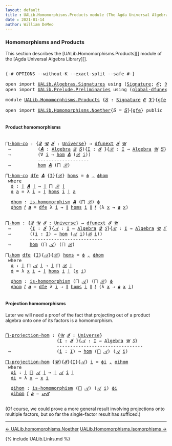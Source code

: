 ```yaml
---
layout: default
title : UALib.Homomorphisms.Products module (The Agda Universal Algebra Library)
date : 2021-01-14
author: William DeMeo
---
```


### <a id="homomorphisms-and-products">Homomorphisms and Products</a>

This section describes the [UALib.Homomorphisms.Products][] module of the [Agda Universal Algebra Library][].

<pre class="Agda">

<a id="343" class="Symbol">{-#</a> <a id="347" class="Keyword">OPTIONS</a> <a id="355" class="Pragma">--without-K</a> <a id="367" class="Pragma">--exact-split</a> <a id="381" class="Pragma">--safe</a> <a id="388" class="Symbol">#-}</a>

<a id="393" class="Keyword">open</a> <a id="398" class="Keyword">import</a> <a id="405" href="UALib.Algebras.Signatures.html" class="Module">UALib.Algebras.Signatures</a> <a id="431" class="Keyword">using</a> <a id="437" class="Symbol">(</a><a id="438" href="UALib.Algebras.Signatures.html#1419" class="Function">Signature</a><a id="447" class="Symbol">;</a> <a id="449" href="universes.html#613" class="Generalizable">𝓞</a><a id="450" class="Symbol">;</a> <a id="452" href="universes.html#617" class="Generalizable">𝓥</a><a id="453" class="Symbol">)</a>
<a id="455" class="Keyword">open</a> <a id="460" class="Keyword">import</a> <a id="467" href="UALib.Prelude.Preliminaries.html" class="Module">UALib.Prelude.Preliminaries</a> <a id="495" class="Keyword">using</a> <a id="501" class="Symbol">(</a><a id="502" href="MGS-Subsingleton-Theorems.html#3468" class="Function">global-dfunext</a><a id="516" class="Symbol">;</a> <a id="518" href="MGS-FunExt-from-Univalence.html#2039" class="Function">dfunext</a><a id="525" class="Symbol">)</a>

<a id="528" class="Keyword">module</a> <a id="535" href="UALib.Homomorphisms.Products.html" class="Module">UALib.Homomorphisms.Products</a> <a id="564" class="Symbol">{</a><a id="565" href="UALib.Homomorphisms.Products.html#565" class="Bound">𝑆</a> <a id="567" class="Symbol">:</a> <a id="569" href="UALib.Algebras.Signatures.html#1419" class="Function">Signature</a> <a id="579" href="universes.html#613" class="Generalizable">𝓞</a> <a id="581" href="universes.html#617" class="Generalizable">𝓥</a><a id="582" class="Symbol">}{</a><a id="584" href="UALib.Homomorphisms.Products.html#584" class="Bound">gfe</a> <a id="588" class="Symbol">:</a> <a id="590" href="MGS-Subsingleton-Theorems.html#3468" class="Function">global-dfunext</a><a id="604" class="Symbol">}</a> <a id="606" class="Keyword">where</a>

<a id="613" class="Keyword">open</a> <a id="618" class="Keyword">import</a> <a id="625" href="UALib.Homomorphisms.Noether.html" class="Module">UALib.Homomorphisms.Noether</a><a id="652" class="Symbol">{</a><a id="653" class="Argument">𝑆</a> <a id="655" class="Symbol">=</a> <a id="657" href="UALib.Homomorphisms.Products.html#565" class="Bound">𝑆</a><a id="658" class="Symbol">}{</a><a id="660" href="UALib.Homomorphisms.Products.html#584" class="Bound">gfe</a><a id="663" class="Symbol">}</a> <a id="665" class="Keyword">public</a>

</pre>

#### <a id="product-homomorphisms">Product homomorphisms</a>

<pre class="Agda">

<a id="⨅-hom-co"></a><a id="761" href="UALib.Homomorphisms.Products.html#761" class="Function">⨅-hom-co</a> <a id="770" class="Symbol">:</a> <a id="772" class="Symbol">{</a><a id="773" href="UALib.Homomorphisms.Products.html#773" class="Bound">𝓠</a> <a id="775" href="UALib.Homomorphisms.Products.html#775" class="Bound">𝓤</a> <a id="777" href="UALib.Homomorphisms.Products.html#777" class="Bound">𝓘</a> <a id="779" class="Symbol">:</a> <a id="781" href="universes.html#551" class="Function">Universe</a><a id="789" class="Symbol">}</a> <a id="791" class="Symbol">→</a> <a id="793" href="MGS-FunExt-from-Univalence.html#2039" class="Function">dfunext</a> <a id="801" href="UALib.Homomorphisms.Products.html#777" class="Bound">𝓘</a> <a id="803" href="UALib.Homomorphisms.Products.html#775" class="Bound">𝓤</a>
 <a id="806" class="Symbol">→</a>          <a id="817" class="Symbol">(</a><a id="818" href="UALib.Homomorphisms.Products.html#818" class="Bound">𝑨</a> <a id="820" class="Symbol">:</a> <a id="822" href="UALib.Algebras.Algebras.html#781" class="Function">Algebra</a> <a id="830" href="UALib.Homomorphisms.Products.html#773" class="Bound">𝓠</a> <a id="832" href="UALib.Homomorphisms.Products.html#565" class="Bound">𝑆</a><a id="833" class="Symbol">){</a><a id="835" href="UALib.Homomorphisms.Products.html#835" class="Bound">I</a> <a id="837" class="Symbol">:</a> <a id="839" href="UALib.Homomorphisms.Products.html#777" class="Bound">𝓘</a> <a id="841" href="universes.html#758" class="Function Operator">̇</a><a id="842" class="Symbol">}{</a><a id="844" href="UALib.Homomorphisms.Products.html#844" class="Bound">ℬ</a> <a id="846" class="Symbol">:</a> <a id="848" href="UALib.Homomorphisms.Products.html#835" class="Bound">I</a> <a id="850" class="Symbol">→</a> <a id="852" href="UALib.Algebras.Algebras.html#781" class="Function">Algebra</a> <a id="860" href="UALib.Homomorphisms.Products.html#775" class="Bound">𝓤</a> <a id="862" href="UALib.Homomorphisms.Products.html#565" class="Bound">𝑆</a><a id="863" class="Symbol">}</a>
 <a id="866" class="Symbol">→</a>          <a id="877" class="Symbol">(∀</a> <a id="880" href="UALib.Homomorphisms.Products.html#880" class="Bound">i</a> <a id="882" class="Symbol">→</a> <a id="884" href="UALib.Homomorphisms.Basic.html#1984" class="Function">hom</a> <a id="888" href="UALib.Homomorphisms.Products.html#818" class="Bound">𝑨</a> <a id="890" class="Symbol">(</a><a id="891" href="UALib.Homomorphisms.Products.html#844" class="Bound">ℬ</a> <a id="893" href="UALib.Homomorphisms.Products.html#880" class="Bound">i</a><a id="894" class="Symbol">))</a>
            <a id="909" class="Comment">-------------------</a>
 <a id="930" class="Symbol">→</a>          <a id="941" href="UALib.Homomorphisms.Basic.html#1984" class="Function">hom</a> <a id="945" href="UALib.Homomorphisms.Products.html#818" class="Bound">𝑨</a> <a id="947" class="Symbol">(</a><a id="948" href="UALib.Algebras.Products.html#1031" class="Function">⨅</a> <a id="950" href="UALib.Homomorphisms.Products.html#844" class="Bound">ℬ</a><a id="951" class="Symbol">)</a>

<a id="954" href="UALib.Homomorphisms.Products.html#761" class="Function">⨅-hom-co</a> <a id="963" href="UALib.Homomorphisms.Products.html#963" class="Bound">dfe</a> <a id="967" href="UALib.Homomorphisms.Products.html#967" class="Bound">𝑨</a> <a id="969" class="Symbol">{</a><a id="970" href="UALib.Homomorphisms.Products.html#970" class="Bound">I</a><a id="971" class="Symbol">}{</a><a id="973" href="UALib.Homomorphisms.Products.html#973" class="Bound">ℬ</a><a id="974" class="Symbol">}</a> <a id="976" href="UALib.Homomorphisms.Products.html#976" class="Bound">homs</a> <a id="981" class="Symbol">=</a> <a id="983" href="UALib.Homomorphisms.Products.html#1001" class="Function">ϕ</a> <a id="985" href="UALib.Prelude.Preliminaries.html#5665" class="InductiveConstructor Operator">,</a> <a id="987" href="UALib.Homomorphisms.Products.html#1051" class="Function">ϕhom</a>
 <a id="993" class="Keyword">where</a>
  <a id="1001" href="UALib.Homomorphisms.Products.html#1001" class="Function">ϕ</a> <a id="1003" class="Symbol">:</a> <a id="1005" href="UALib.Prelude.Preliminaries.html#11659" class="Function Operator">∣</a> <a id="1007" href="UALib.Homomorphisms.Products.html#967" class="Bound">𝑨</a> <a id="1009" href="UALib.Prelude.Preliminaries.html#11659" class="Function Operator">∣</a> <a id="1011" class="Symbol">→</a> <a id="1013" href="UALib.Prelude.Preliminaries.html#11659" class="Function Operator">∣</a> <a id="1015" href="UALib.Algebras.Products.html#1031" class="Function">⨅</a> <a id="1017" href="UALib.Homomorphisms.Products.html#973" class="Bound">ℬ</a> <a id="1019" href="UALib.Prelude.Preliminaries.html#11659" class="Function Operator">∣</a>
  <a id="1023" href="UALib.Homomorphisms.Products.html#1001" class="Function">ϕ</a> <a id="1025" href="UALib.Homomorphisms.Products.html#1025" class="Bound">a</a> <a id="1027" class="Symbol">=</a> <a id="1029" class="Symbol">λ</a> <a id="1031" href="UALib.Homomorphisms.Products.html#1031" class="Bound">i</a> <a id="1033" class="Symbol">→</a> <a id="1035" href="UALib.Prelude.Preliminaries.html#11659" class="Function Operator">∣</a> <a id="1037" href="UALib.Homomorphisms.Products.html#976" class="Bound">homs</a> <a id="1042" href="UALib.Homomorphisms.Products.html#1031" class="Bound">i</a> <a id="1044" href="UALib.Prelude.Preliminaries.html#11659" class="Function Operator">∣</a> <a id="1046" href="UALib.Homomorphisms.Products.html#1025" class="Bound">a</a>

  <a id="1051" href="UALib.Homomorphisms.Products.html#1051" class="Function">ϕhom</a> <a id="1056" class="Symbol">:</a> <a id="1058" href="UALib.Homomorphisms.Basic.html#1826" class="Function">is-homomorphism</a> <a id="1074" href="UALib.Homomorphisms.Products.html#967" class="Bound">𝑨</a> <a id="1076" class="Symbol">(</a><a id="1077" href="UALib.Algebras.Products.html#1031" class="Function">⨅</a> <a id="1079" href="UALib.Homomorphisms.Products.html#973" class="Bound">ℬ</a><a id="1080" class="Symbol">)</a> <a id="1082" href="UALib.Homomorphisms.Products.html#1001" class="Function">ϕ</a>
  <a id="1086" href="UALib.Homomorphisms.Products.html#1051" class="Function">ϕhom</a> <a id="1091" href="UALib.Homomorphisms.Products.html#1091" class="Bound">𝑓</a> <a id="1093" href="UALib.Homomorphisms.Products.html#1093" class="Bound">𝒂</a> <a id="1095" class="Symbol">=</a> <a id="1097" href="UALib.Homomorphisms.Products.html#963" class="Bound">dfe</a> <a id="1101" class="Symbol">λ</a> <a id="1103" href="UALib.Homomorphisms.Products.html#1103" class="Bound">i</a> <a id="1105" class="Symbol">→</a> <a id="1107" href="UALib.Prelude.Preliminaries.html#11740" class="Function Operator">∥</a> <a id="1109" href="UALib.Homomorphisms.Products.html#976" class="Bound">homs</a> <a id="1114" href="UALib.Homomorphisms.Products.html#1103" class="Bound">i</a> <a id="1116" href="UALib.Prelude.Preliminaries.html#11740" class="Function Operator">∥</a> <a id="1118" href="UALib.Homomorphisms.Products.html#1091" class="Bound">𝑓</a> <a id="1120" class="Symbol">(λ</a> <a id="1123" href="UALib.Homomorphisms.Products.html#1123" class="Bound">x</a> <a id="1125" class="Symbol">→</a> <a id="1127" href="UALib.Homomorphisms.Products.html#1093" class="Bound">𝒂</a> <a id="1129" href="UALib.Homomorphisms.Products.html#1123" class="Bound">x</a><a id="1130" class="Symbol">)</a>


<a id="⨅-hom"></a><a id="1134" href="UALib.Homomorphisms.Products.html#1134" class="Function">⨅-hom</a> <a id="1140" class="Symbol">:</a> <a id="1142" class="Symbol">{</a><a id="1143" href="UALib.Homomorphisms.Products.html#1143" class="Bound">𝓠</a> <a id="1145" href="UALib.Homomorphisms.Products.html#1145" class="Bound">𝓤</a> <a id="1147" href="UALib.Homomorphisms.Products.html#1147" class="Bound">𝓘</a> <a id="1149" class="Symbol">:</a> <a id="1151" href="universes.html#551" class="Function">Universe</a><a id="1159" class="Symbol">}</a> <a id="1161" class="Symbol">→</a> <a id="1163" href="MGS-FunExt-from-Univalence.html#2039" class="Function">dfunext</a> <a id="1171" href="UALib.Homomorphisms.Products.html#1147" class="Bound">𝓘</a> <a id="1173" href="UALib.Homomorphisms.Products.html#1145" class="Bound">𝓤</a>
 <a id="1176" class="Symbol">→</a>       <a id="1184" class="Symbol">{</a><a id="1185" href="UALib.Homomorphisms.Products.html#1185" class="Bound">I</a> <a id="1187" class="Symbol">:</a> <a id="1189" href="UALib.Homomorphisms.Products.html#1147" class="Bound">𝓘</a> <a id="1191" href="universes.html#758" class="Function Operator">̇</a><a id="1192" class="Symbol">}{</a><a id="1194" href="UALib.Homomorphisms.Products.html#1194" class="Bound">𝒜</a> <a id="1196" class="Symbol">:</a> <a id="1198" href="UALib.Homomorphisms.Products.html#1185" class="Bound">I</a> <a id="1200" class="Symbol">→</a> <a id="1202" href="UALib.Algebras.Algebras.html#781" class="Function">Algebra</a> <a id="1210" href="UALib.Homomorphisms.Products.html#1143" class="Bound">𝓠</a> <a id="1212" href="UALib.Homomorphisms.Products.html#565" class="Bound">𝑆</a><a id="1213" class="Symbol">}{</a><a id="1215" href="UALib.Homomorphisms.Products.html#1215" class="Bound">ℬ</a> <a id="1217" class="Symbol">:</a> <a id="1219" href="UALib.Homomorphisms.Products.html#1185" class="Bound">I</a> <a id="1221" class="Symbol">→</a> <a id="1223" href="UALib.Algebras.Algebras.html#781" class="Function">Algebra</a> <a id="1231" href="UALib.Homomorphisms.Products.html#1145" class="Bound">𝓤</a> <a id="1233" href="UALib.Homomorphisms.Products.html#565" class="Bound">𝑆</a><a id="1234" class="Symbol">}</a>
 <a id="1237" class="Symbol">→</a>       <a id="1245" class="Symbol">((</a><a id="1247" href="UALib.Homomorphisms.Products.html#1247" class="Bound">i</a> <a id="1249" class="Symbol">:</a> <a id="1251" href="UALib.Homomorphisms.Products.html#1185" class="Bound">I</a><a id="1252" class="Symbol">)</a> <a id="1254" class="Symbol">→</a> <a id="1256" href="UALib.Homomorphisms.Basic.html#1984" class="Function">hom</a> <a id="1260" class="Symbol">(</a><a id="1261" href="UALib.Homomorphisms.Products.html#1194" class="Bound">𝒜</a> <a id="1263" href="UALib.Homomorphisms.Products.html#1247" class="Bound">i</a><a id="1264" class="Symbol">)(</a><a id="1266" href="UALib.Homomorphisms.Products.html#1215" class="Bound">ℬ</a> <a id="1268" href="UALib.Homomorphisms.Products.html#1247" class="Bound">i</a><a id="1269" class="Symbol">))</a>
         <a id="1281" class="Comment">---------------------------</a>
 <a id="1310" class="Symbol">→</a>       <a id="1318" href="UALib.Homomorphisms.Basic.html#1984" class="Function">hom</a> <a id="1322" class="Symbol">(</a><a id="1323" href="UALib.Algebras.Products.html#1031" class="Function">⨅</a> <a id="1325" href="UALib.Homomorphisms.Products.html#1194" class="Bound">𝒜</a><a id="1326" class="Symbol">)</a> <a id="1328" class="Symbol">(</a><a id="1329" href="UALib.Algebras.Products.html#1031" class="Function">⨅</a> <a id="1331" href="UALib.Homomorphisms.Products.html#1215" class="Bound">ℬ</a><a id="1332" class="Symbol">)</a>

<a id="1335" href="UALib.Homomorphisms.Products.html#1134" class="Function">⨅-hom</a> <a id="1341" href="UALib.Homomorphisms.Products.html#1341" class="Bound">dfe</a> <a id="1345" class="Symbol">{</a><a id="1346" href="UALib.Homomorphisms.Products.html#1346" class="Bound">I</a><a id="1347" class="Symbol">}{</a><a id="1349" href="UALib.Homomorphisms.Products.html#1349" class="Bound">𝒜</a><a id="1350" class="Symbol">}{</a><a id="1352" href="UALib.Homomorphisms.Products.html#1352" class="Bound">ℬ</a><a id="1353" class="Symbol">}</a> <a id="1355" href="UALib.Homomorphisms.Products.html#1355" class="Bound">homs</a> <a id="1360" class="Symbol">=</a> <a id="1362" href="UALib.Homomorphisms.Products.html#1380" class="Function">ϕ</a> <a id="1364" href="UALib.Prelude.Preliminaries.html#5665" class="InductiveConstructor Operator">,</a> <a id="1366" href="UALib.Homomorphisms.Products.html#1436" class="Function">ϕhom</a>
 <a id="1372" class="Keyword">where</a>
  <a id="1380" href="UALib.Homomorphisms.Products.html#1380" class="Function">ϕ</a> <a id="1382" class="Symbol">:</a> <a id="1384" href="UALib.Prelude.Preliminaries.html#11659" class="Function Operator">∣</a> <a id="1386" href="UALib.Algebras.Products.html#1031" class="Function">⨅</a> <a id="1388" href="UALib.Homomorphisms.Products.html#1349" class="Bound">𝒜</a> <a id="1390" href="UALib.Prelude.Preliminaries.html#11659" class="Function Operator">∣</a> <a id="1392" class="Symbol">→</a> <a id="1394" href="UALib.Prelude.Preliminaries.html#11659" class="Function Operator">∣</a> <a id="1396" href="UALib.Algebras.Products.html#1031" class="Function">⨅</a> <a id="1398" href="UALib.Homomorphisms.Products.html#1352" class="Bound">ℬ</a> <a id="1400" href="UALib.Prelude.Preliminaries.html#11659" class="Function Operator">∣</a>
  <a id="1404" href="UALib.Homomorphisms.Products.html#1380" class="Function">ϕ</a> <a id="1406" class="Symbol">=</a> <a id="1408" class="Symbol">λ</a> <a id="1410" href="UALib.Homomorphisms.Products.html#1410" class="Bound">x</a> <a id="1412" href="UALib.Homomorphisms.Products.html#1412" class="Bound">i</a> <a id="1414" class="Symbol">→</a> <a id="1416" href="UALib.Prelude.Preliminaries.html#11659" class="Function Operator">∣</a> <a id="1418" href="UALib.Homomorphisms.Products.html#1355" class="Bound">homs</a> <a id="1423" href="UALib.Homomorphisms.Products.html#1412" class="Bound">i</a> <a id="1425" href="UALib.Prelude.Preliminaries.html#11659" class="Function Operator">∣</a> <a id="1427" class="Symbol">(</a><a id="1428" href="UALib.Homomorphisms.Products.html#1410" class="Bound">x</a> <a id="1430" href="UALib.Homomorphisms.Products.html#1412" class="Bound">i</a><a id="1431" class="Symbol">)</a>

  <a id="1436" href="UALib.Homomorphisms.Products.html#1436" class="Function">ϕhom</a> <a id="1441" class="Symbol">:</a> <a id="1443" href="UALib.Homomorphisms.Basic.html#1826" class="Function">is-homomorphism</a> <a id="1459" class="Symbol">(</a><a id="1460" href="UALib.Algebras.Products.html#1031" class="Function">⨅</a> <a id="1462" href="UALib.Homomorphisms.Products.html#1349" class="Bound">𝒜</a><a id="1463" class="Symbol">)</a> <a id="1465" class="Symbol">(</a><a id="1466" href="UALib.Algebras.Products.html#1031" class="Function">⨅</a> <a id="1468" href="UALib.Homomorphisms.Products.html#1352" class="Bound">ℬ</a><a id="1469" class="Symbol">)</a> <a id="1471" href="UALib.Homomorphisms.Products.html#1380" class="Function">ϕ</a>
  <a id="1475" href="UALib.Homomorphisms.Products.html#1436" class="Function">ϕhom</a> <a id="1480" href="UALib.Homomorphisms.Products.html#1480" class="Bound">𝑓</a> <a id="1482" href="UALib.Homomorphisms.Products.html#1482" class="Bound">𝒂</a> <a id="1484" class="Symbol">=</a> <a id="1486" href="UALib.Homomorphisms.Products.html#1341" class="Bound">dfe</a> <a id="1490" class="Symbol">λ</a> <a id="1492" href="UALib.Homomorphisms.Products.html#1492" class="Bound">i</a> <a id="1494" class="Symbol">→</a> <a id="1496" href="UALib.Prelude.Preliminaries.html#11740" class="Function Operator">∥</a> <a id="1498" href="UALib.Homomorphisms.Products.html#1355" class="Bound">homs</a> <a id="1503" href="UALib.Homomorphisms.Products.html#1492" class="Bound">i</a> <a id="1505" href="UALib.Prelude.Preliminaries.html#11740" class="Function Operator">∥</a> <a id="1507" href="UALib.Homomorphisms.Products.html#1480" class="Bound">𝑓</a> <a id="1509" class="Symbol">(λ</a> <a id="1512" href="UALib.Homomorphisms.Products.html#1512" class="Bound">x</a> <a id="1514" class="Symbol">→</a> <a id="1516" href="UALib.Homomorphisms.Products.html#1482" class="Bound">𝒂</a> <a id="1518" href="UALib.Homomorphisms.Products.html#1512" class="Bound">x</a> <a id="1520" href="UALib.Homomorphisms.Products.html#1492" class="Bound">i</a><a id="1521" class="Symbol">)</a>

</pre>



#### <a id="projection-homomorphisms">Projection homomorphisms</a>

Later we will need a proof of the fact that projecting out of a product algebra onto one of its factors is a homomorphism.

<pre class="Agda">

<a id="⨅-projection-hom"></a><a id="1744" href="UALib.Homomorphisms.Products.html#1744" class="Function">⨅-projection-hom</a> <a id="1761" class="Symbol">:</a> <a id="1763" class="Symbol">{</a><a id="1764" href="UALib.Homomorphisms.Products.html#1764" class="Bound">𝓤</a> <a id="1766" href="UALib.Homomorphisms.Products.html#1766" class="Bound">𝓘</a> <a id="1768" class="Symbol">:</a> <a id="1770" href="universes.html#551" class="Function">Universe</a><a id="1778" class="Symbol">}</a>
                   <a id="1799" class="Symbol">{</a><a id="1800" href="UALib.Homomorphisms.Products.html#1800" class="Bound">I</a> <a id="1802" class="Symbol">:</a> <a id="1804" href="UALib.Homomorphisms.Products.html#1766" class="Bound">𝓘</a> <a id="1806" href="universes.html#758" class="Function Operator">̇</a><a id="1807" class="Symbol">}{</a><a id="1809" href="UALib.Homomorphisms.Products.html#1809" class="Bound">𝒜</a> <a id="1811" class="Symbol">:</a> <a id="1813" href="UALib.Homomorphisms.Products.html#1800" class="Bound">I</a> <a id="1815" class="Symbol">→</a> <a id="1817" href="UALib.Algebras.Algebras.html#781" class="Function">Algebra</a> <a id="1825" href="UALib.Homomorphisms.Products.html#1764" class="Bound">𝓤</a> <a id="1827" href="UALib.Homomorphisms.Products.html#565" class="Bound">𝑆</a><a id="1828" class="Symbol">}</a>
                   <a id="1849" class="Comment">--------------------------------</a>
 <a id="1883" class="Symbol">→</a>                 <a id="1901" class="Symbol">(</a><a id="1902" href="UALib.Homomorphisms.Products.html#1902" class="Bound">i</a> <a id="1904" class="Symbol">:</a> <a id="1906" href="UALib.Homomorphisms.Products.html#1800" class="Bound">I</a><a id="1907" class="Symbol">)</a> <a id="1909" class="Symbol">→</a> <a id="1911" href="UALib.Homomorphisms.Basic.html#1984" class="Function">hom</a> <a id="1915" class="Symbol">(</a><a id="1916" href="UALib.Algebras.Products.html#1031" class="Function">⨅</a> <a id="1918" href="UALib.Homomorphisms.Products.html#1809" class="Bound">𝒜</a><a id="1919" class="Symbol">)</a> <a id="1921" class="Symbol">(</a><a id="1922" href="UALib.Homomorphisms.Products.html#1809" class="Bound">𝒜</a> <a id="1924" href="UALib.Homomorphisms.Products.html#1902" class="Bound">i</a><a id="1925" class="Symbol">)</a>

<a id="1928" href="UALib.Homomorphisms.Products.html#1744" class="Function">⨅-projection-hom</a> <a id="1945" class="Symbol">{</a><a id="1946" href="UALib.Homomorphisms.Products.html#1946" class="Bound">𝓤</a><a id="1947" class="Symbol">}{</a><a id="1949" href="UALib.Homomorphisms.Products.html#1949" class="Bound">𝓘</a><a id="1950" class="Symbol">}{</a><a id="1952" href="UALib.Homomorphisms.Products.html#1952" class="Bound">I</a><a id="1953" class="Symbol">}{</a><a id="1955" href="UALib.Homomorphisms.Products.html#1955" class="Bound">𝒜</a><a id="1956" class="Symbol">}</a> <a id="1958" href="UALib.Homomorphisms.Products.html#1958" class="Bound">i</a> <a id="1960" class="Symbol">=</a> <a id="1962" href="UALib.Homomorphisms.Products.html#1982" class="Function">ϕi</a> <a id="1965" href="UALib.Prelude.Preliminaries.html#5665" class="InductiveConstructor Operator">,</a> <a id="1967" href="UALib.Homomorphisms.Products.html#2025" class="Function">ϕihom</a>
 <a id="1974" class="Keyword">where</a>
  <a id="1982" href="UALib.Homomorphisms.Products.html#1982" class="Function">ϕi</a> <a id="1985" class="Symbol">:</a> <a id="1987" href="UALib.Prelude.Preliminaries.html#11659" class="Function Operator">∣</a> <a id="1989" href="UALib.Algebras.Products.html#1031" class="Function">⨅</a> <a id="1991" href="UALib.Homomorphisms.Products.html#1955" class="Bound">𝒜</a> <a id="1993" href="UALib.Prelude.Preliminaries.html#11659" class="Function Operator">∣</a> <a id="1995" class="Symbol">→</a> <a id="1997" href="UALib.Prelude.Preliminaries.html#11659" class="Function Operator">∣</a> <a id="1999" href="UALib.Homomorphisms.Products.html#1955" class="Bound">𝒜</a> <a id="2001" href="UALib.Homomorphisms.Products.html#1958" class="Bound">i</a> <a id="2003" href="UALib.Prelude.Preliminaries.html#11659" class="Function Operator">∣</a>
  <a id="2007" href="UALib.Homomorphisms.Products.html#1982" class="Function">ϕi</a> <a id="2010" class="Symbol">=</a> <a id="2012" class="Symbol">λ</a> <a id="2014" href="UALib.Homomorphisms.Products.html#2014" class="Bound">x</a> <a id="2016" class="Symbol">→</a> <a id="2018" href="UALib.Homomorphisms.Products.html#2014" class="Bound">x</a> <a id="2020" href="UALib.Homomorphisms.Products.html#1958" class="Bound">i</a>

  <a id="2025" href="UALib.Homomorphisms.Products.html#2025" class="Function">ϕihom</a> <a id="2031" class="Symbol">:</a> <a id="2033" href="UALib.Homomorphisms.Basic.html#1826" class="Function">is-homomorphism</a> <a id="2049" class="Symbol">(</a><a id="2050" href="UALib.Algebras.Products.html#1031" class="Function">⨅</a> <a id="2052" href="UALib.Homomorphisms.Products.html#1955" class="Bound">𝒜</a><a id="2053" class="Symbol">)</a> <a id="2055" class="Symbol">(</a><a id="2056" href="UALib.Homomorphisms.Products.html#1955" class="Bound">𝒜</a> <a id="2058" href="UALib.Homomorphisms.Products.html#1958" class="Bound">i</a><a id="2059" class="Symbol">)</a> <a id="2061" href="UALib.Homomorphisms.Products.html#1982" class="Function">ϕi</a>
  <a id="2066" href="UALib.Homomorphisms.Products.html#2025" class="Function">ϕihom</a> <a id="2072" href="UALib.Homomorphisms.Products.html#2072" class="Bound">𝑓</a> <a id="2074" href="UALib.Homomorphisms.Products.html#2074" class="Bound">𝒂</a> <a id="2076" class="Symbol">=</a> <a id="2078" href="UALib.Prelude.Preliminaries.html#5570" class="InductiveConstructor">𝓇ℯ𝒻𝓁</a>

</pre>

(Of course, we could prove a more general result involving projections onto multiple factors, but so far the single-factor result has sufficed.)

--------------------------------------

[← UALib.homomorphisms.Noether](UALib.Homomorphisms.Noether.html)
<span style="float:right;">[UALib.Homomorphisms.Isomorphisms →](UALib.Homomorphisms.Isomorphisms.html)</span>

{% include UALib.Links.md %}
